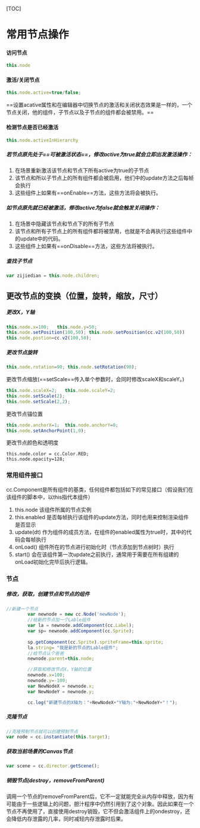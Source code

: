 [TOC]



# 常用节点操作

#### 访问节点 

```javascript
this.node
```

#### 激活/关闭节点

```javascript
this.node.active=true/false;
```

==设置acative属性和在编辑器中切换节点的激活和关闭状态效果是一样的，一个节点关闭，他的组件，子节点以及子节点的组件都会被禁用。==

#### 检测节点是否已经激活

```javascript
this.node.activeInHierarchy
```

##### 若节点原先处于==可被激活状态==，修改active为true就会立即出发激活操作：

1. 在场景重新激活该节点和节点下所有active为true的子节点
2. 该节点和所以子节点上的所有组件都会被启用，他们中的update方法之后每帧会执行
3. 这些组件上如果有==onEnable==方法，这些方法将会被执行。

##### 如节点原先就已经被激活，修改active为false就会触发关闭操作：

1. 在场景中隐藏该节点和节点下的所有子节点
2. 该节点和所有子节点上的所有组件都将被禁用，也就是不会再执行这些组件中的update中的代码。
3. 这些组件上如果有==onDisable==方法，这些方法将被执行。

##### 查找子节点

```javascript
var zijiedian = this.node.children;
```

## 更改节点的变换（位置，旋转，缩放，尺寸）

##### 更改X，Y轴

```javascript
this.node.x=100;   this.node.y=50;
this.node.setPosition(100,50); this.node.setPosition(cc.v2(100,50))
this.node.postion=cc.v2(100,50);
```

##### 更改节点旋转

```javascript
this.node.rotation=90; this.node.setRotation(90);
```

更改节点缩放(==setScale==传入单个参数时，会同时修改scaleX和scaleY。)

```javascript
this.node.scaleX=2;   this.node.scaleY=2;
this.node.setScale(2);  
this.node.setScale(2,2);
```

更改节点锚位置

```javascript
this.node.anchorX=1;  this.node.anchorY=0;
this.node.setAnchorPoint(1,0);
```

更改节点颜色和透明度

```
this.node.color = cc.Color.RED;
this.node.opacity=128;
```

### 常用组件接口

cc.Component是所有组件的基类，任何组件都包括如下的常见接口（假设我们在该组件的脚本中，以this指代本组件）

1. this.node 该组件所属的节点实例
2. this.enabled 是否每帧执行该组件的update方法，同时也用来控制渲染组件是否显示
3. update(dt) 作为组件的成员方法，在组件的enabled属性为true时，其中的代码会每帧执行
4. onLoad()  组件所在的节点进行初始化时（节点添加到节点树时）执行
5. start()  会在该组件第一次update之前执行，通常用于需要在所有组建的onLoad初始化完毕后执行逻辑。

### 节点

##### 修改，获取，创建节点和节点的组件

```javascript
//新建一个节点
        var newnode = new cc.Node('newNode');
        //给新的节点加一个Lable组件
        var la = newnode.addComponent(cc.Label);
        var sp= newnode.addComponent(cc.Sprite);
        
        sp.getComponent(cc.Sprite).spriteFrame=this.sprite;
        la.string= "我是新的节点的Lable组件";
        //给节点认个爸爸
        newnode.parent=this.node;

        //获取和修改节点X，Y轴的位置
        newnode.x=100;
        newnode.y=-100;
        var NewNodeX = newnode.x;
        var NewNodeY = newnode.y;

        cc.log("新建节点的X轴为："+NewNodeX+"Y轴为:"+NewNodeY+"！");
```

##### 克隆节点

```javascript
//克隆预制节点就可以创建预制节点
var node = cc.instantiate(this.target);
```

##### 获取当前场景的Canvas节点

```javascript
var scene = cc.director.getScene();
```

##### 销毁节点(destroy，removeFromParent)

调用一个节点的removeFromParent后，它不一定就能完全从内存中释放，因为有可能由于一些逻辑上的问题，胆汁程序中仍然引用到了这个对象。因此如果在一个节点不再使用了，直接使用destroy销毁，它不但会激活组件上的ondestroy，还会降低内存泄露的几率，同时减轻内存泄露时后果。